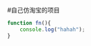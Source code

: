 <!--
 * @Description: In User Settings Edit
 * @Author: your name
 * @Date: 2019-08-10 10:43:21
 * @LastEditTime: 2019-08-10 10:44:55
 * @LastEditors: Please set LastEditors
 -->
#自己仿淘宝的项目
```javascript
function fn(){
    console.log("hahah");
}
```